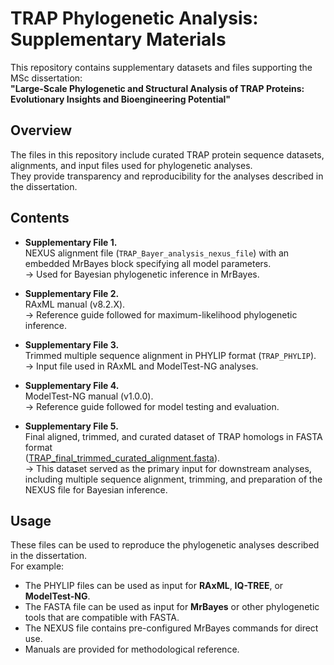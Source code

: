 # TRAP Phylogenetic Analysis: Supplementary Materials

This repository contains supplementary datasets and files supporting the MSc dissertation:  
**"Large-Scale Phylogenetic and Structural Analysis of TRAP Proteins: Evolutionary Insights and Bioengineering Potential"**  


## Overview
The files in this repository include curated TRAP protein sequence datasets, alignments, and input files used for phylogenetic analyses.  
They provide transparency and reproducibility for the analyses described in the dissertation.

## Contents

- **Supplementary File 1.**  
  NEXUS alignment file (`TRAP_Bayer_analysis_nexus_file`) with an embedded MrBayes block specifying all model parameters.  
  → Used for Bayesian phylogenetic inference in MrBayes.  

- **Supplementary File 2.**  
  RAxML manual (v8.2.X).  
  → Reference guide followed for maximum-likelihood phylogenetic inference.  

- **Supplementary File 3.**  
  Trimmed multiple sequence alignment in PHYLIP format (`TRAP_PHYLIP`).  
  → Input file used in RAxML and ModelTest-NG analyses.  

- **Supplementary File 4.**  
  ModelTest-NG manual (v1.0.0).  
  → Reference guide followed for model testing and evaluation.  

- **Supplementary File 5.**  
  Final aligned, trimmed, and curated dataset of TRAP homologs in FASTA format  
  ([TRAP_final_trimmed_curated_alignment.fasta](https://github.com/alezpapas9/TRAP-Supplementary/blob/fc2ed2ac270ab43c5af6febf20cf51e928dad921/TRAP_final_trimmed_curated_alignment.fasta)).  
  → This dataset served as the primary input for downstream analyses, including multiple sequence alignment, trimming, and preparation of the NEXUS file for Bayesian inference.

## Usage
These files can be used to reproduce the phylogenetic analyses described in the dissertation.  
For example:
- The PHYLIP files can be used as input for **RAxML**, **IQ-TREE**, or **ModelTest-NG**.
- The FASTA file can be used as input for **MrBayes** or other phylogenetic tools that are compatible with FASTA.  
- The NEXUS file contains pre-configured MrBayes commands for direct use.  
- Manuals are provided for methodological reference.

